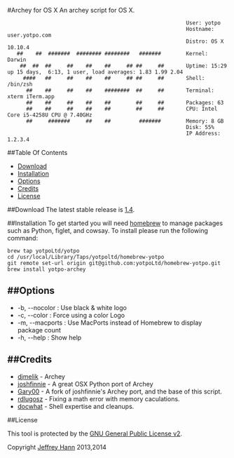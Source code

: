 #Archey for OS X
An archey script for OS X.

```
                                                         User: yotpo
                                                         Hostname: user.yotpo.com
                                                         Distro: OS X 10.10.4
   ##    ##  #######  ######## ########   #######        Kernel: Darwin
    ##  ##  ##     ##    ##    ##     ## ##     ##       Uptime: 15:29  up 15 days,  6:13, 1 user, load averages: 1.83 1.99 2.04
     ####   ##     ##    ##    ##     ## ##     ##       Shell: /bin/zsh
      ##    ##     ##    ##    ########  ##     ##       Terminal: xterm iTerm.app
      ##    ##     ##    ##    ##        ##     ##       Packages: 63
      ##    ##     ##    ##    ##        ##     ##       CPU: Intel Core i5-4258U CPU @ 7.40GHz
      ##     #######     ##    ##         #######        Memory: 8 GB
                                                         Disk: 55%
                                                         IP Address: 1.2.3.4

```

##Table Of Contents
* [Download](#download)
* [Installation](#installation)
* [Options](#options)
* [Credits](#credits)
* [License](#license)

##Download
The latest stable release is [1.4](https://github.com/obihann/archey-osx/archive/1.4.tar.gz).

##Installation
To get started you will need [homebrew](http://brew.sh/) to manage packages such as Python, figlet, and cowsay. To install please run the following command:

```
brew tap yotpoLtd/yotpo
cd /usr/local/Library/Taps/yotpoltd/homebrew-yotpo
git remote set-url origin git@github.com:yotpoLtd/homebrew-yotpo.git
brew install yotpo-archey
```

##Options
------------
* -b,  --nocolor : Use black & white logo
* -c,  --color   : Force using a color Logo
* -m,  --macports : Use MacPorts instead of Homebrew to display package count
* -h,  --help : Show help


##Credits
------
* [djmelik](https://github.com/djmelik/archey) - Archey
* [joshfinnie](https://github.com/joshfinnie/archey-osx) - A great OSX Python port of Archey
* [Gary00](https://github.com/Gary00/archey-osx) - A fork of joshfinnie's Archey port, and the base of this script.
* [rdlugosz](https://github.com/rdlugosz) - Fixing a math error with memory caculations.
* [docwhat](https://github.com/docwhat) - Shell expertise and cleanups.

##License

This tool is protected by the [GNU General Public License v2](http://www.gnu.org/licenses/gpl-2.0.html).

Copyright [Jeffrey Hann](http://jeffreyhann.ca/) 2013,2014
